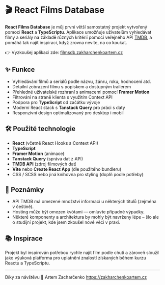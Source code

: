 # 🎬 React Films Database

**React Films Database** je můj první větší samostatný projekt vytvořený pomocí **React** a **TypeScriptu**. Aplikace umožňuje uživatelům vyhledávat filmy a seriály na základě různých kritérií pomocí veřejného API [TMDB](https://www.themoviedb.org/), a pomáhá tak najít inspiraci, když zrovna nevíte, na co koukat.

👉 Vyzkoušej aplikaci zde: [filmsdb.zakharchenkoartem.cz](https://filmsdb.zakharchenkoartem.cz)

## ✨ Funkce

- Vyhledávání filmů a seriálů podle názvu, žánru, roku, hodnocení atd.
- Detailní zobrazení filmu s popiskem a dostupným trailerem
- Přehledné uživatelské rozhraní s animacemi pomocí **Framer Motion**
- Filtrování na straně klienta s využitím Context API
- Podpora pro **TypeScript** od začátku vývoje
- Moderní React stack s **Tanstack Query** pro práci s daty
- Responzivní design optimalizovaný pro desktop i mobil

## 🛠 Použité technologie

- **React** (včetně React Hooks a Context API)
- **TypeScript**
- **Framer Motion** (animace)
- **Tanstack Query** (správa dat z API)
- **TMDB API** (zdroj filmových dat)
- **Vite** nebo **Create React App** (dle použitého bundleru)
- CSS / SCSS nebo jiná knihovna pro styling (doplň podle potřeby)

## 📌 Poznámky
- API TMDB má omezené množství informací u některých titulů (zejména v češtině).
- Hosting může být omezen kvótami — omluvte případné výpadky.
- Některé komponenty a architektura by mohly být navrženy lépe – šlo ale o studijní projekt, kde jsem zkoušel nové věci v praxi.

## 📚 Inspirace
Projekt byl inspirován potřebou rychle najít film podle chuti a zároveň sloužil jako výuková platforma pro uplatnění znalostí získaných během kurzu Reactu a TypeScriptu.

---
Díky za návštěvu 👋
Artem Zacharčenko
https://zakharchenkoartem.cz
